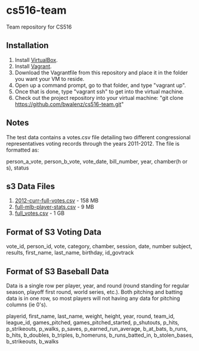 # cs516-team
Team repository for CS516

Installation
------------
1. Install [VirtualBox](https://www.virtualbox.org/).
2. Install [Vagrant](http://vagrantup.com).
3. Download the Vagrantfile from this repository and place it in the folder you want your VM to reside.
4. Open up a command prompt, go to that folder, and type "vagrant up". 
5. Once that is done, type "vagrant ssh" to get into the virtual machine.
6. Check out the project repository into your virtual machine: "git clone https://github.com/bwalenz/cs516-team.git"

Notes
-----
The test data contains a votes.csv file detailing two different congressional representatives voting
records through the years 2011-2012. The file is formatted as:

person_a_vote, person_b_vote, vote_date, bill_number, year, chamber(h or s), status

s3 Data Files
-------------
1. [2012-curr-full-votes.csv](https://s3.amazonaws.com/cs516-fact-check/2012-curr-full-votes.csv) - 158 MB
2. [full-mlb-player-stats.csv](https://s3.amazonaws.com/cs516-fact-check/full-mlb-player-stats.csv) - 9 MB
3. [full_votes.csv](https://s3.amazonaws.com/cs516-fact-check/full_votes.csv) - 1 GB

Format of S3 Voting Data
------------------------
vote_id, person_id, vote, category, chamber, session, date, number subject, results, first_name, last_name, birthday, id_govtrack

Format of S3 Baseball Data
--------------------------
Data is a single row per player, year, and round (round standing for regular season, playoff first round, world series, etc.). Both pitching and batting data is in one row, so most players will not having any data for pitching columns (ie 0's). 

playerid, first_name, last_name, weight, height, year, round, team_id, league_id, games_pitched, games_pitched_started, p_shutouts, p_hits, p_strikeouts, p_walks, p_saves, p_earned_run_average, b_at_bats, b_runs, b_hits, b_doubles, b_triples, b_homeruns, b_runs_batted_in, b_stolen_bases, b_strikeouts, b_walks
